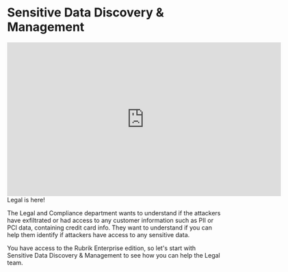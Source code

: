 # Sensitive Data Discovery & Management

<iframe title="vimeo-player" src="https://player.vimeo.com/video/716514330?h=5a85452baa&title=0" width="640" height="360" frameborder="0" allowfullscreen></iframe>
Legal is here!

The Legal and Compliance department wants to understand if the attackers have exfiltrated or had access to any customer information such as PII or PCI data, containing credit card info. They want to understand if you can help them identify if attackers have access to any sensitive data. 

You have access to the Rubrik Enterprise edition, so let's start with Sensitive Data Discovery & Management to see how you can help the Legal team.